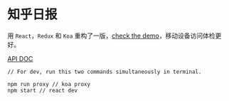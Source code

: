 # 知乎日报

用 `React`，`Redux` 和 `Koa` 重构了一版，[check the demo](http://45.32.37.144)，移动设备访问体检更好。

[API DOC](https://github.com/izzyleung/ZhihuDailyPurify/wiki/%E7%9F%A5%E4%B9%8E%E6%97%A5%E6%8A%A5-API-%E5%88%86%E6%9E%90)

```
// For dev, run this two commands simultaneously in terminal.

npm run proxy // koa proxy
npm start // react dev
```